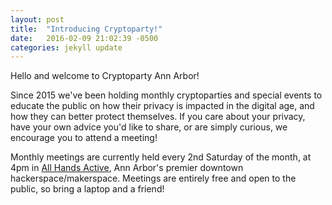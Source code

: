 ```yaml
---
layout: post
title:  "Introducing Cryptoparty!"
date:   2016-02-09 21:02:39 -0500
categories: jekyll update
---
```

Hello and welcome to Cryptoparty Ann Arbor!

Since 2015 we've been holding monthly cryptoparties and special events to educate the public on how their privacy
is impacted in the digital age, and how they can better protect themselves. If you care about your
privacy, have your own advice you'd like to share, or are simply curious, we encourage you to attend
a meeting!

Monthly meetings are currently held every 2nd Saturday of the month, at 4pm in [All Hands Active][aha],
Ann Arbor's premier downtown hackerspace/makerspace. Meetings are entirely free and open to the public,
so bring a laptop and a friend!

[aha]: http://www.allhandsactive.org/
